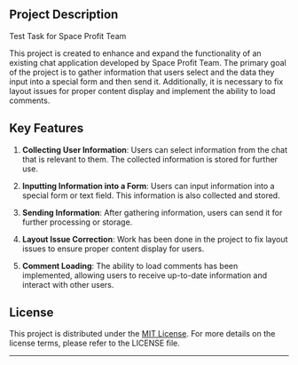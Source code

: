 ## Project Description
Test Task for Space Profit Team

This project is created to enhance and expand the functionality of an existing chat application developed by Space Profit Team. The primary goal of the project is to gather information that users select and the data they input into a special form and then send it. Additionally, it is necessary to fix layout issues for proper content display and implement the ability to load comments.

## Key Features

1. **Collecting User Information**: Users can select information from the chat that is relevant to them. The collected information is stored for further use.

2. **Inputting Information into a Form**: Users can input information into a special form or text field. This information is also collected and stored.

3. **Sending Information**: After gathering information, users can send it for further processing or storage.

4. **Layout Issue Correction**: Work has been done in the project to fix layout issues to ensure proper content display for users.

5. **Comment Loading**: The ability to load comments has been implemented, allowing users to receive up-to-date information and interact with other users.

## License

This project is distributed under the [MIT License](LICENSE). For more details on the license terms, please refer to the LICENSE file.

---

